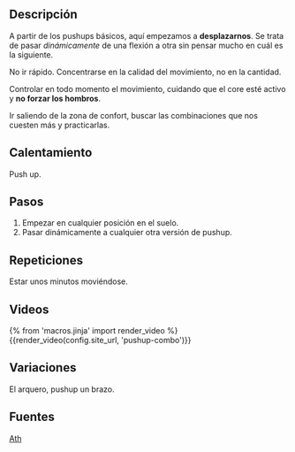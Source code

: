 ## Descripción

A partir de los pushups básicos, aquí empezamos a **desplazarnos**. Se trata de pasar *dinámicamente* de una flexión a otra sin pensar mucho en cuál es la siguiente.

No ir rápido. Concentrarse en la calidad del movimiento, no en la cantidad.

Controlar en todo momento el movimiento, cuidando que el core esté activo y **no forzar los hombros**.

Ir saliendo de la zona de confort, buscar las combinaciones que nos cuesten más y practicarlas.


## Calentamiento

Push up.

## Pasos

1. Empezar en cualquier posición en el suelo.
2. Pasar dinámicamente a cualquier otra versión de pushup.

## Repeticiones

Estar unos minutos moviéndose.

## Videos

{% from 'macros.jinja' import render_video %}
{{render_video(config.site_url, 'pushup-combo')}}

## Variaciones

El arquero, pushup un brazo.

## Fuentes

[Ath](/varios/fuentes/#ath)